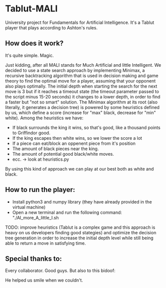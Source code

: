 # Tablut-MALI 
University project for Fundamentals for Artificial Intelligence. It's a Tablut player that plays according to Ashton's rules.

## How does it work?
It's quite simple. Magic.

Just kidding, after all MALI stands for Much Artificial and little Intelligent.
We decided to use a state search approach by implementing Minimax, a recursive backtracking algorithm that is used in decision making and game theory to find the optimal move for a player, assuming that your opponent also plays optimally. The initial depth when starting the search for the next move is 3 but if it reaches a timeout state (the timeout parameter passed to the script minus 15-20 seconds) it changes to a lower depth, in order to find a faster but "not so smart" solution. 
The Minimax algorithm at its root (also literally, it generates a decision tree) is powered by some heuristics defined by us, which define a score (increase for "max" black, decrease for "min" white). Among the heuristics we have: 
- If black surrounds the king it wins, so that's good, like a thousand points to Griffindor good.
- If the king escapes then white wins, so we lower the score a lot
- If a piece can eat/block an oppenent piece from it's position
- The amount of black pieces near the king.
- The amount of potential good black/white moves.
- ecc. -> look at heuristics.py

By using this kind of approach we can play at our best both as white and black.


## How to run the player: 

- Install python3 and numpy library (they have already provided in the virtual machine)
- Open a new terminal and run the following command: "./AI_more_A_little_I.sh <colorname> <timeout> <IP address>



TODO: improve heuristics (Tablut is a complex game and this approach is heavy on us developers finding good stategies) and optimize the decision tree generation in order to increase the initial depth level while still being able to return a move in satisfying time.


## Special thanks to: 
Every collaborator. Good guys.
But also to this bidoof:


He helped us smile when we couldn't. 




